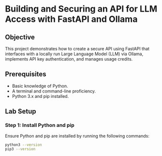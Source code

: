 # Building and Securing an API for LLM Access with FastAPI and Ollama

## Objective
This project demonstrates how to create a secure API using FastAPI that interfaces with a locally run Large Language Model (LLM) via Ollama, implements API key authentication, and manages usage credits.

## Prerequisites
- Basic knowledge of Python.
- A terminal and command-line proficiency.
- Python 3.x and pip installed.

## Lab Setup

### Step 1: Install Python and pip
Ensure Python and pip are installed by running the following commands:
```bash
python3 --version
pip3 --version

